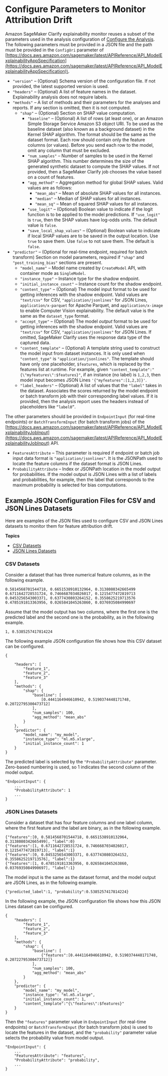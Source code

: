 # Configure Parameters to Monitor Attribution Drift<a name="clarify-config-json-monitor-model-explainability-parameters"></a>

Amazon SageMaker Clarify explainability monitor reuses a subset of the parameters used in the analysis configuration of [Configure the Analysis](clarify-processing-job-configure-analysis.md)\. The following parameters must be provided in a JSON file and the path must be provided in the `ConfigUri` parameter of [https://docs.aws.amazon.com/sagemaker/latest/APIReference/API_ModelExplainabilityAppSpecification](https://docs.aws.amazon.com/sagemaker/latest/APIReference/API_ModelExplainabilityAppSpecification)\.
+ `"version"` – \(Optional\) Schema version of the configuration file\. If not provided, the latest supported version is used\.
+ `"headers"` – \(Optional\) A list of feature names in the dataset\. Explainability analysis does not require labels\. 
+ `"methods"` – A list of methods and their parameters for the analyses and reports\. If any section is omitted, then it is not computed\.
  + `"shap"` – \(Optional\) Section on SHAP value computation\.
    + `"baseline"` – \(Optional\) A list of rows \(at least one\), or an Amazon Simple Storage Service Amazon S3 object URI\. To be used as the baseline dataset \(also known as a background dataset\) in the Kernel SHAP algorithm\. The format should be the same as the dataset format\. Each row should contain only the feature columns \(or values\)\. Before you send each row to the model, omit any column that must be excluded\.
    + `"num_samples"` – Number of samples to be used in the Kernel SHAP algorithm\. This number determines the size of the generated synthetic dataset to compute the SHAP values\. If not provided, then a SageMaker Clarify job chooses the value based on a count of features\.
    + `"agg_method"` – Aggregation method for global SHAP values\. Valid values are as follows:
      + `"mean_abs"` – Mean of absolute SHAP values for all instances\.
      + `"median"` – Median of SHAP values for all instances\.
      + `"mean_sq"` – Mean of squared SHAP values for all instances\.
    + `"use_logit"` – \(Optional\) Boolean value to indicate if the logit function is to be applied to the model predictions\. If `"use_logit"` is `true`, then the SHAP values have log\-odds units\. The default value is `false`\. 
    + `"save_local_shap_values"` – \(Optional\) Boolean value to indicate if local SHAP values are to be saved in the output location\. Use `true` to save them\. Use `false` to not save them\. The default is `false`\.
+ `"predictor"` – \(Optional for real\-time endpoint, required for batch transform\) Section on model parameters, required if `"shap"` and `"post_training_bias"` sections are present\.
  + `"model_name"` – Model name created by `CreateModel` API, with container mode as `SingleModel`\.
  + `"instance_type"` – Instance type for the shadow endpoint\.
  + `"initial_instance_count"` – Instance count for the shadow endpoint\.
  + `"content_type"` – \(Optional\) The model input format to be used for getting inferences with the shadow endpoint\. Valid values are `"text/csv"` for CSV, `"application/jsonlines"` for JSON Lines, `application/x-parquet` for Apache Parquet, and `application/x-image` to enable Computer Vision explainability\. The default value is the same as the `dataset_type` format\.
  + `"accept_type"` – \(Optional\) The model *output* format to be used for getting inferences with the shadow endpoint\. Valid values are `"text/csv"` for CSV, `"application/jsonlines"` for JSON Lines\. If omitted, SageMaker Clarify uses the response data type of the captured data\.
  + `"content_template"` – \(Optional\) A template string used to construct the model input from dataset instances\. It is only used when `"content_type"` is `"application/jsonlines"`\. The template should have only one placeholder, `$features`, which is replaced by the features list at runtime\. For example, given `"content_template":"{\"myfeatures\":$features}"`, if an instance \(no label\) is `1,2,3`, then model input becomes JSON Lines `'{"myfeatures":[1,2,3]}'`\.
  + `"label_headers"` – \(Optional\) A list of values that the `"label"` takes in the dataset\. Associates the scores returned by the model endpoint or batch transform job with their corresponding label values\. If it is provided, then the analysis report uses the headers instead of placeholders like `“label0”`\.

The other parameters should be provided in `EndpointInput` \(for real\-time endpoints\) or `BatchTransformInput` \(for batch transform jobs\) of the [https://docs.aws.amazon.com/sagemaker/latest/APIReference/API_ModelExplainabilityJobInput](https://docs.aws.amazon.com/sagemaker/latest/APIReference/API_ModelExplainabilityJobInput) API\.
+ `FeaturesAttribute` – This parameter is required if endpoint or batch job input data format is `"application/jsonlines"`\. It is the JSONPath used to locate the feature columns if the dataset format is JSON Lines\.
+ `ProbabilityAttribute` – Index or JSONPath location in the model output for probabilities\. If the model output is JSON Lines with a list of labels and probabilities, for example, then the label that corresponds to the maximum probability is selected for bias computations\.

## Example JSON Configuration Files for CSV and JSON Lines Datasets<a name="clarify-config-json-monitor-model-explainability-parameters-examples"></a>

Here are examples of the JSON files used to configure CSV and JSON Lines datasets to monitor them for feature attribution drift\.

**Topics**
+ [CSV Datasets](#clarify-config-json-monitor-model-explainability-parameters-example-csv)
+ [JSON Lines Datasets](#clarify-config-json-monitor-model-explainability-parameters-example-jsonlines)

### CSV Datasets<a name="clarify-config-json-monitor-model-explainability-parameters-example-csv"></a>

Consider a dataset that has three numerical feature columns, as in the following example\.

```
0.5814568701544718, 0.6651538910132964, 0.3138080342665499
0.6711642728531724, 0.7466687034026017, 0.1215477472819713
0.0453256543003371, 0.6377430803264152, 0.3558625219713576
0.4785191813363956, 0.0265841045263860, 0.0376935084990697
```

Assume that the model output has two columns, where the first one is the predicted label and the second one is the probability, as in the following example\.

```
1, 0.5385257417814224
```

The following example JSON configuration file shows how this CSV dataset can be configured\.

```
{
                    
    "headers": [
        "feature_1",
        "feature_2",
        "feature_3"
    ],
    "methods": {
        "shap": {
            "baseline": [
                [0.4441164946610942, 0.5190374448171748, 0.20722795300473712]
            ],
            "num_samples": 100,
            "agg_method": "mean_abs"
        }
    },
    "predictor": {
        "model_name": "my_model",
        "instance_type": "ml.m5.xlarge",
        "initial_instance_count": 1
    }
}
```

The predicted label is selected by the `"ProbabilityAttribute"` parameter\. Zero\-based numbering is used, so 1 indicates the second column of the model output\.

```
"EndpointInput": {
    ...
    "ProbabilityAttribute": 1
    ...
}
```

### JSON Lines Datasets<a name="clarify-config-json-monitor-model-explainability-parameters-example-jsonlines"></a>

Consider a dataset that has four feature columns and one label column, where the first feature and the label are binary, as in the following example\.

```
{"features":[0, 0.5814568701544718, 0.6651538910132964, 0.3138080342665499], "label":0}
{"features":[1, 0.6711642728531724, 0.7466687034026017, 0.1215477472819713], "label":1}
{"features":[0, 0.0453256543003371, 0.6377430803264152, 0.3558625219713576], "label":1}
{"features":[1, 0.4785191813363956, 0.0265841045263860, 0.0376935084990697], "label":1}
```

The model input is the same as the dataset format, and the model output are JSON Lines, as in the following example\.

```
{"predicted_label":1, "probability":0.5385257417814224}
```

In the following example, the JSON configuration file shows how this JSON Lines dataset can be configured\.

```
{
    "headers": [
        "feature_1",
        "feature_2",
        "feature_3"
    ],
    "methods": {
        "shap": {
            "baseline": [
                {"features":[0.4441164946610942, 0.5190374448171748, 0.20722795300473712]}
            ],
            "num_samples": 100,
            "agg_method": "mean_abs"
        }
    },
    "predictor": {
        "model_name": "my_model",
        "instance_type": "ml.m5.xlarge",
        "initial_instance_count": 1,
        "content_template":"{\"features\":$features}"
    }
}
```

Then the `"features"` parameter value in `EndpointInput` \(for real\-time endpoints\) or `BatchTransformInput` \(for batch transform jobs\) is used to locate the features in the dataset, and the `"probability"` parameter value selects the probability value from model output\.

```
"EndpointInput": {
    ...
    "FeaturesAttribute": "features",
    "ProbabilityAttribute": "probability",
    ...
}
```